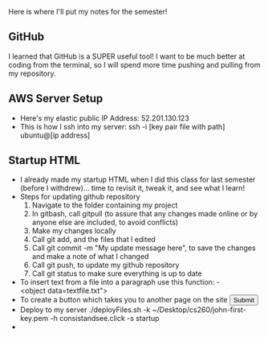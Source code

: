 Here is where I'll put my notes for the semester!
## GitHub
I learned that GitHub is a SUPER useful tool! I want to be much better at coding from the terminal, so I will spend more time pushing and pulling from my repository.
## AWS Server Setup
- Here's my elastic public IP Address: 52.201.130.123 
- This is how I ssh into my server:  ssh -i [key pair file with path] ubuntu@[ip address]
## Startup HTML
- I already made my startup HTML when I did this class for last semester (before I withdrew)... time to revisit it, tweak it, and see what I learn!
- Steps for updating github repository
    1. Navigate to the folder containing my project
    2. In gitbash, call gitpull (to assure that any changes made online or by anyone else are included, to avoid conflicts)
    3. Make my changes locally
    4. Call git add, and the files that I edited
    5. Call git commit -m "My update message here", to save the changes and make a note of what I changed
    6. Call git push, to update my github repository
    7. Call git status to make sure everything is up to date
- To insert text from a file into a paragraph use this function:
    -<div><object data=textfile.txt"></object></div>
- To create a button which takes you to another page on the site
    <input type='button' onclick="location.href='otherPage.html';" value="Submit"/>
- Deploy to my server
    ./deployFiles.sh -k ~/Desktop/cs260/john-first-key.pem -h consistandsee.click -s startup
-